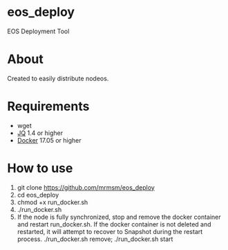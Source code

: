 # eos_deploy
EOS Deployment Tool

# About
Created to easily distribute nodeos.

# Requirements
- wget
- [JQ](https://stedolan.github.io/jq/download/)  1.4 or higher
- [Docker](https://docs.docker.com)  17.05 or higher

# How to use
1. git clone https://github.com/mrmsm/eos_deploy 
2. cd eos_deploy
3. chmod +x run_docker.sh
4. ./run_docker.sh
5. If the node is fully synchronized, stop and remove the docker container and restart run_docker.sh.
   If the docker container is not deleted and restarted, it will attempt to recover to Snapshot during the restart process.
  ./run_docker.sh remove; ./run_docker.sh start

